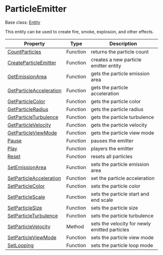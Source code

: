 # ParticleEmitter

Base class: [Entity](Entity.md)

This entity can be used to create fire, smoke, explosion, and other effects.

| Property | Type | Description |
|---|---|---|
| [CountParticles](CountParticles.md) | Function | returns the particle count |
| [CreateParticleEmitter](CreateParticleEmitter.md) | Function | creates a new particle emitter entity |
| [GetEmissionArea](GetEmissionArea.md) | Function | gets the particle emission area |
| [GetParticleAcceleration](GetParticleAcceleration.md) | Function | gets the particle acceleration |
| [GetParticleColor](GetParticleColor.md) | Function | gets the particle color |
| [GetParticleRadius](GetParticleRadius.md) | Function | gets the particle radius |
| [GetParticleTurbulence](GetParticleTurbulence.md) | Function | gets the particle turbulence |
| [GetParticleVelocity](GetParticleVelocity.md) | Function | gets the particle velocity |
| [GetParticleViewMode](GetParticleViewMode.md) | Function | gets the particle view mode |
| [Pause](Pause.md) | Function | pauses the emitter |
| [Play](Play.md) | Function | players the emitter |
| [Reset](Reset.md) | Function | resets all particles |
| [SetEmissionArea](SetEmissionArea.md) | Function | sets the particle emission area |
| [SetParticleAcceleration](SetParticleAcceleration.md) | Function | set the particle acceleration |
| [SetParticleColor](SetParticleColor.md) | Function | sets the particle color |
| [SetParticleScale](SetParticleScale.md) | Function | sets the particle start and end scale |
| [SetParticleSize](SetParticleSize.md) | Function | sets the particle size |
| [SetParticleTurbulence](SetParticleTurbulence.md) | Function | sets the particle turbulence |
| [SetParticleVelocity](ParticleEmitter_SetParticleVelocity.md) | Method | sets the velocity for newly emitted particles |
| [SetParticleViewMode](SetParticleViewMode.md) | Function | sets the particle view mode |
| [SetLooping](SetLooping.md) | Function | sets the particle loop mode |
